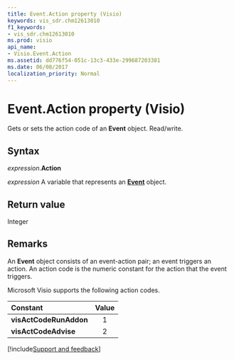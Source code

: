 ```yaml
---
title: Event.Action property (Visio)
keywords: vis_sdr.chm12613010
f1_keywords:
- vis_sdr.chm12613010
ms.prod: visio
api_name:
- Visio.Event.Action
ms.assetid: dd776f54-051c-13c3-433e-299687203381
ms.date: 06/08/2017
localization_priority: Normal
---
```



# Event.Action property (Visio)

Gets or sets the action code of an **Event** object. Read/write.


## Syntax

_expression_.**Action**

_expression_ A variable that represents an **[Event](Visio.Event.md)** object.


## Return value

Integer


## Remarks

An **Event** object consists of an event-action pair; an event triggers an action. An action code is the numeric constant for the action that the event triggers.

Microsoft Visio supports the following action codes.

|Constant|Value|
|:-------|:---:|
| **visActCodeRunAddon**|1 |
| **visActCodeAdvise**|2 |


[!include[Support and feedback](~/includes/feedback-boilerplate.md)]